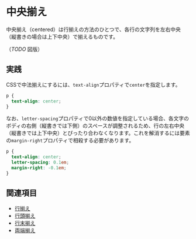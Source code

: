 # 中央揃え

中央揃え（centered）は行揃えの方法のひとつで、各行の文字列を左右中央（縦書きの場合は上下中央）で揃えるものです。

（*TODO* 図版）

## 実践

CSSで中法揃えにするには、`text-align`プロパティで`center`を指定します。

```css
p {
  text-align: center;
}
```

なお、`letter-spacing`プロパティで0以外の数値を指定している場合、各文字のボディの右側（縦書きでは下側）のスペースが調整されるため、行の左右中央（縦書きでは上下中央）とぴったり合わなくなります。これを解消するには要素の`margin-right`プロパティで相殺する必要があります。

```css
p {
  text-align: center;
  letter-spacing: 0.1em;
  margin-right: -0.1em;
}
```

## 関連項目

- [行揃え](./text-alignment.md)
- [行頭揃え](./flush-left.md)
- [行末揃え](./flush-right.md)
- [両端揃え](./justified.md)
